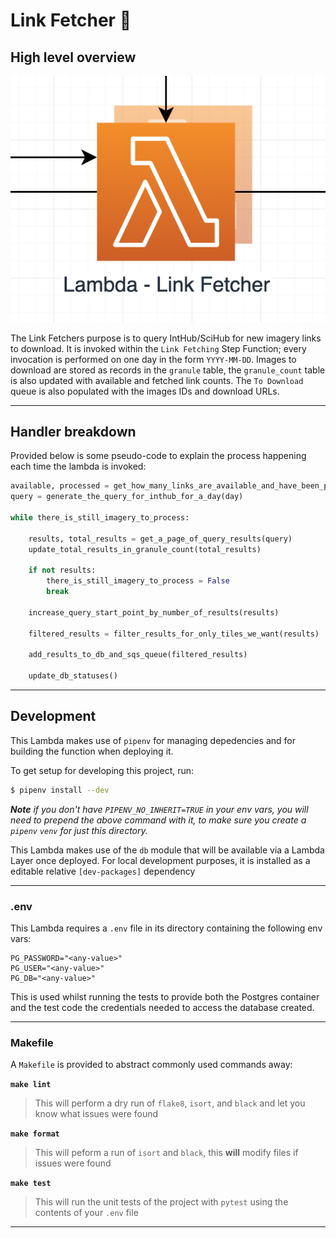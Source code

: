 # Link Fetcher 🔗

## High level overview

![Link fetcher in S2 Downloader diagram](../../images/hls-s2-downloader-link-fetcher.png)

The Link Fetchers purpose is to query IntHub/SciHub for new imagery links to download. It is invoked within the `Link Fetching` Step Function; every invocation is performed on one day in the form `YYYY-MM-DD`. Images to download are stored as records in the `granule` table, the `granule_count` table is also updated with available and fetched link counts. The `To Download` queue is also populated with the images IDs and download URLs.

---

## Handler breakdown

Provided below is some pseudo-code to explain the process happening each time the lambda is invoked:

```python
available, processed = get_how_many_links_are_available_and_have_been_processed()
query = generate_the_query_for_inthub_for_a_day(day)

while there_is_still_imagery_to_process:

    results, total_results = get_a_page_of_query_results(query)
    update_total_results_in_granule_count(total_results)

    if not results:
        there_is_still_imagery_to_process = False
        break

    increase_query_start_point_by_number_of_results(results)

    filtered_results = filter_results_for_only_tiles_we_want(results)

    add_results_to_db_and_sqs_queue(filtered_results)

    update_db_statuses()
```

---

## Development

This Lambda makes use of `pipenv` for managing depedencies and for building the function when deploying it.

To get setup for developing this project, run:

```bash
$ pipenv install --dev
```

_**Note** if you don't have `PIPENV_NO_INHERIT=TRUE` in your env vars, you will need to prepend the above command with it, to make sure you create a `pipenv` `venv` for just this directory._

This Lambda makes use of the `db` module that will be available via a Lambda Layer once deployed. For local development purposes, it is installed as a editable relative `[dev-packages]` dependency

---

### .env

This Lambda requires a `.env` file in its directory containing the following env vars:

```
PG_PASSWORD="<any-value>"
PG_USER="<any-value>"
PG_DB="<any-value>"
```

This is used whilst running the tests to provide both the Postgres container and the test code the credentials needed to access the database created.

---

### Makefile

A `Makefile` is provided to abstract commonly used commands away:

**`make lint`**

> This will perform a dry run of `flake8`, `isort`, and `black` and let you know what issues were found

**`make format`**

> This will peform a run of `isort` and `black`, this **will** modify files if issues were found

**`make test`**

> This will run the unit tests of the project with `pytest` using the contents of your `.env` file

---

